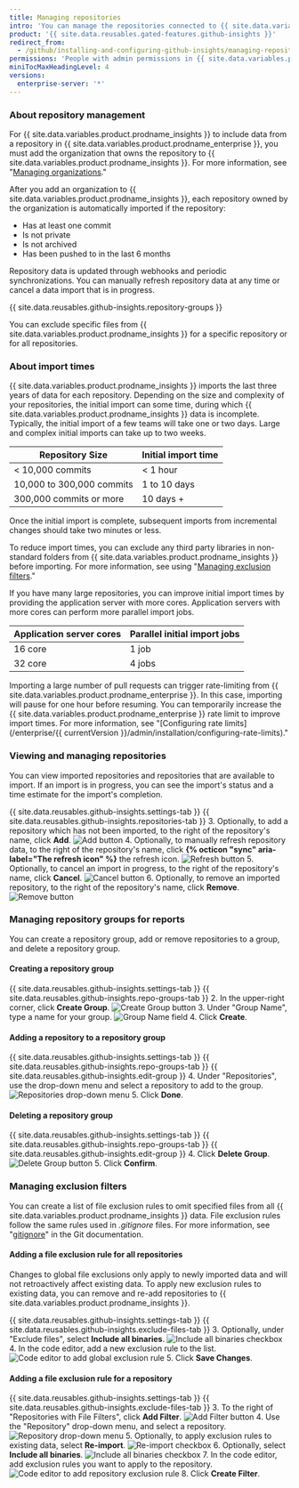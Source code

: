 ```yaml
---
title: Managing repositories
intro: 'You can manage the repositories connected to {{ site.data.variables.product.prodname_insights }} and the data included in metrics for each repository.'
product: '{{ site.data.reusables.gated-features.github-insights }}'
redirect_from:
  - /github/installing-and-configuring-github-insights/managing-repositories
permissions: 'People with admin permissions in {{ site.data.variables.product.prodname_insights }} can manage repositories. '
miniTocMaxHeadingLevel: 4
versions:
  enterprise-server: '*'
---
```


### About repository management

For {{ site.data.variables.product.prodname_insights }} to include data from a repository in {{ site.data.variables.product.prodname_enterprise }}, you must add the organization that owns the repository to {{ site.data.variables.product.prodname_insights }}. For more information, see "[Managing organizations](/github/installing-and-configuring-github-insights/managing-organizations)."

After you add an organization to {{ site.data.variables.product.prodname_insights }}, each repository owned by the organization is automatically imported if the repository:
- Has at least one commit
- Is not private
- Is not archived
- Has been pushed to in the last 6 months

Repository data is updated through webhooks and periodic synchronizations. You can manually refresh repository data at any time or cancel a data import that is in progress.

{{ site.data.reusables.github-insights.repository-groups }}

You can exclude specific files from {{ site.data.variables.product.prodname_insights }} for a specific repository or for all repositories.  

### About import times

{{ site.data.variables.product.prodname_insights }} imports the last three years of data for each repository. Depending on the size and complexity of your repositories, the initial import can some time, during which {{ site.data.variables.product.prodname_insights }} data is incomplete. Typically, the initial import of a few teams will take one or two days. Large and complex initial imports can take up to two weeks.

| Repository Size     | Initial import time      |
| ----------|--------------|
|  < 10,000 commits        | < 1 hour  |
| 10,000 to 300,000 commits       | 1 to 10 days  |
| 300,000 commits or more       | 10 days + |

Once the initial import is complete, subsequent imports from incremental changes should take two minutes or less.

To reduce import times, you can exclude any third party libraries in non-standard folders from {{ site.data.variables.product.prodname_insights }} before importing. For more information, see using "[Managing exclusion filters](#managing-exclusion-filters)."

If you have many large repositories, you can improve initial import times by providing the application server with more cores. Application servers with more cores can perform more parallel import jobs.

| Application server cores | Parallel initial import jobs  |
| ----------|--------------|
| 16 core       | 1 job  |
| 32 core      | 4 jobs |

Importing a large number of pull requests can trigger rate-limiting from {{ site.data.variables.product.prodname_enterprise }}. In this case, importing will pause for one hour before resuming. You can temporarily increase the {{ site.data.variables.product.prodname_enterprise }} rate limit to improve import times. For more information, see "[Configuring rate limits](/enterprise/{{ currentVersion }}/admin/installation/configuring-rate-limits)."

### Viewing and managing repositories

You can view imported repositories and repositories that are available to import. If an import is in progress, you can see the import's status and a time estimate for the import's completion.

{{ site.data.reusables.github-insights.settings-tab }}
{{ site.data.reusables.github-insights.repositories-tab }}
3. Optionally, to add a repository which has not been imported, to the right of the repository's name, click **Add**.
  ![Add button](/assets/images/help/insights/add-button.png)
4. Optionally, to manually refresh repository data, to the right of the repository's name, click **{% octicon "sync" aria-label="The refresh icon" %}** the refresh icon.
  ![Refresh button](/assets/images/help/insights/refresh-button.png)
5. Optionally, to cancel an import in progress, to the right of the repository's name, click **Cancel**.
  ![Cancel button](/assets/images/help/insights/cancel-button.png)
6. Optionally, to remove an imported repository, to the right of the repository's name, click **Remove**.
  ![Remove button](/assets/images/help/insights/remove-button.png)

### Managing repository groups for reports

You can create a repository group, add or remove repositories to a group, and delete a repository group.

#### Creating a repository group

{{ site.data.reusables.github-insights.settings-tab }}
{{ site.data.reusables.github-insights.repo-groups-tab }}
2. In the upper-right corner, click **Create Group**.
  ![Create Group button](/assets/images/help/insights/create-group.png)
3. Under "Group Name", type a name for your group.
  ![Group Name field](/assets/images/help/insights/group-name.png)
4. Click **Create**.

#### Adding a repository to a repository group

{{ site.data.reusables.github-insights.settings-tab }}
{{ site.data.reusables.github-insights.repo-groups-tab }}
{{ site.data.reusables.github-insights.edit-group }}
4. Under "Repositories", use the drop-down menu and select a repository to add to the group.
  ![Repositories drop-down menu](/assets/images/help/insights/repositories-drop-down.png)
5. Click **Done**.

#### Deleting a repository group

{{ site.data.reusables.github-insights.settings-tab }}
{{ site.data.reusables.github-insights.repo-groups-tab }}
{{ site.data.reusables.github-insights.edit-group }}
4. Click **Delete Group**.
  ![Delete Group button](/assets/images/help/insights/delete-group.png)
5. Click **Confirm**.

### Managing exclusion filters

You can create a list of file exclusion rules to omit specified files from all {{ site.data.variables.product.prodname_insights }} data. File exclusion rules follow the same rules used in *.gitignore* files. For more information, see "[gitignore](https://git-scm.com/docs/gitignore)" in the Git documentation.

#### Adding a file exclusion rule for all repositories

Changes to global file exclusions only apply to newly imported data and will not retroactively affect existing data. To apply new exclusion rules to existing data, you can remove and re-add repositories to {{ site.data.variables.product.prodname_insights }}.

{{ site.data.reusables.github-insights.settings-tab }}
{{ site.data.reusables.github-insights.exclude-files-tab }}
3. Optionally, under "Exclude files", select **Include all binaries**.
  ![Include all binaries checkbox](/assets/images/help/insights/include-all-binaries-global.png)
4. In the code editor, add a new exclusion rule to the list.
  ![Code editor to add global exclusion rule](/assets/images/help/insights/global-exclusion-list.png)
5. Click **Save Changes**.

#### Adding a file exclusion rule for a repository

{{ site.data.reusables.github-insights.settings-tab }}
{{ site.data.reusables.github-insights.exclude-files-tab }}
3. To the right of "Repositories with File Filters", click **Add Filter**.
  ![Add Filter button](/assets/images/help/insights/add-filter.png)
4. Use the "Repository" drop-down menu, and select a repository.
  ![Repository drop-down menu](/assets/images/help/insights/repository-drop-down-exclude.png)
5. Optionally, to apply exclusion rules to existing data, select **Re-import**.
  ![Re-import checkbox](/assets/images/help/insights/re-import-checkbox.png)
6. Optionally, select **Include all binaries**.
    ![Include all binaries checkbox](/assets/images/help/insights/include-all-binaries-repo.png)
7. In the code editor, add exclusion rules you want to apply to the repository.
  ![Code editor to add repository exclusion rule](/assets/images/help/insights/repo-exclusion-list.png)
8. Click **Create Filter**.
